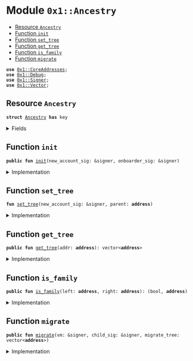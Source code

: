 
<a name="0x1_Ancestry"></a>

# Module `0x1::Ancestry`



-  [Resource `Ancestry`](#0x1_Ancestry_Ancestry)
-  [Function `init`](#0x1_Ancestry_init)
-  [Function `set_tree`](#0x1_Ancestry_set_tree)
-  [Function `get_tree`](#0x1_Ancestry_get_tree)
-  [Function `is_family`](#0x1_Ancestry_is_family)
-  [Function `migrate`](#0x1_Ancestry_migrate)


<pre><code><b>use</b> <a href="CoreAddresses.md#0x1_CoreAddresses">0x1::CoreAddresses</a>;
<b>use</b> <a href="Debug.md#0x1_Debug">0x1::Debug</a>;
<b>use</b> <a href="../../../../../../../DPN/releases/artifacts/current/build/MoveStdlib/docs/Signer.md#0x1_Signer">0x1::Signer</a>;
<b>use</b> <a href="../../../../../../../DPN/releases/artifacts/current/build/MoveStdlib/docs/Vector.md#0x1_Vector">0x1::Vector</a>;
</code></pre>



<a name="0x1_Ancestry_Ancestry"></a>

## Resource `Ancestry`



<pre><code><b>struct</b> <a href="Ancestry.md#0x1_Ancestry">Ancestry</a> <b>has</b> key
</code></pre>



<details>
<summary>Fields</summary>


<dl>
<dt>
<code>tree: vector&lt;<b>address</b>&gt;</code>
</dt>
<dd>

</dd>
</dl>


</details>

<a name="0x1_Ancestry_init"></a>

## Function `init`



<pre><code><b>public</b> <b>fun</b> <a href="Ancestry.md#0x1_Ancestry_init">init</a>(new_account_sig: &signer, onboarder_sig: &signer)
</code></pre>



<details>
<summary>Implementation</summary>


<pre><code><b>public</b> <b>fun</b> <a href="Ancestry.md#0x1_Ancestry_init">init</a>(new_account_sig: &signer, onboarder_sig: &signer ) <b>acquires</b> <a href="Ancestry.md#0x1_Ancestry">Ancestry</a>{
    print(&100100);
    <b>let</b> parent = <a href="../../../../../../../DPN/releases/artifacts/current/build/MoveStdlib/docs/Signer.md#0x1_Signer_address_of">Signer::address_of</a>(onboarder_sig);
    <a href="Ancestry.md#0x1_Ancestry_set_tree">set_tree</a>(new_account_sig, parent);
}
</code></pre>



</details>

<a name="0x1_Ancestry_set_tree"></a>

## Function `set_tree`



<pre><code><b>fun</b> <a href="Ancestry.md#0x1_Ancestry_set_tree">set_tree</a>(new_account_sig: &signer, parent: <b>address</b>)
</code></pre>



<details>
<summary>Implementation</summary>


<pre><code><b>fun</b> <a href="Ancestry.md#0x1_Ancestry_set_tree">set_tree</a>(new_account_sig: &signer, parent: <b>address</b> ) <b>acquires</b> <a href="Ancestry.md#0x1_Ancestry">Ancestry</a> {
  <b>let</b> child = <a href="../../../../../../../DPN/releases/artifacts/current/build/MoveStdlib/docs/Signer.md#0x1_Signer_address_of">Signer::address_of</a>(new_account_sig);
    print(&100200);
  <b>let</b> new_tree = <a href="../../../../../../../DPN/releases/artifacts/current/build/MoveStdlib/docs/Vector.md#0x1_Vector_empty">Vector::empty</a>&lt;<b>address</b>&gt;();

  // get the parent's ancestry <b>if</b> initialized.
  // <b>if</b> not then this is an edge case possibly a migration error,
  // and we'll just <b>use</b> the parent.
  <b>if</b> (<b>exists</b>&lt;<a href="Ancestry.md#0x1_Ancestry">Ancestry</a>&gt;(parent)) {
    <b>let</b> parent_state = <b>borrow_global_mut</b>&lt;<a href="Ancestry.md#0x1_Ancestry">Ancestry</a>&gt;(parent);
    <b>let</b> parent_tree = *&parent_state.tree;
    print(&100210);
    <b>if</b> (<a href="../../../../../../../DPN/releases/artifacts/current/build/MoveStdlib/docs/Vector.md#0x1_Vector_length">Vector::length</a>&lt;<b>address</b>&gt;(&parent_tree) &gt; 0) {
      <a href="../../../../../../../DPN/releases/artifacts/current/build/MoveStdlib/docs/Vector.md#0x1_Vector_append">Vector::append</a>(&<b>mut</b> new_tree, parent_tree);
    };
    print(&100220);
  };

  // add the parent <b>to</b> the tree
  <a href="../../../../../../../DPN/releases/artifacts/current/build/MoveStdlib/docs/Vector.md#0x1_Vector_push_back">Vector::push_back</a>(&<b>mut</b> new_tree, parent);
    print(&100230);

  <b>if</b> (!<b>exists</b>&lt;<a href="Ancestry.md#0x1_Ancestry">Ancestry</a>&gt;(child)) {
    <b>move_to</b>&lt;<a href="Ancestry.md#0x1_Ancestry">Ancestry</a>&gt;(new_account_sig, <a href="Ancestry.md#0x1_Ancestry">Ancestry</a> {
      tree: new_tree,
    });
    print(&100240);

  } <b>else</b> {
    // this is only for migration cases.
    <b>let</b> child_ancestry = <b>borrow_global_mut</b>&lt;<a href="Ancestry.md#0x1_Ancestry">Ancestry</a>&gt;(child);
    child_ancestry.tree = new_tree;
    print(&100250);

  };
  print(&100260);

}
</code></pre>



</details>

<a name="0x1_Ancestry_get_tree"></a>

## Function `get_tree`



<pre><code><b>public</b> <b>fun</b> <a href="Ancestry.md#0x1_Ancestry_get_tree">get_tree</a>(addr: <b>address</b>): vector&lt;<b>address</b>&gt;
</code></pre>



<details>
<summary>Implementation</summary>


<pre><code><b>public</b> <b>fun</b> <a href="Ancestry.md#0x1_Ancestry_get_tree">get_tree</a>(addr: <b>address</b>): vector&lt;<b>address</b>&gt; <b>acquires</b> <a href="Ancestry.md#0x1_Ancestry">Ancestry</a> {
  <b>if</b> (<b>exists</b>&lt;<a href="Ancestry.md#0x1_Ancestry">Ancestry</a>&gt;(addr)) {
    *&<b>borrow_global</b>&lt;<a href="Ancestry.md#0x1_Ancestry">Ancestry</a>&gt;(addr).tree
  } <b>else</b> {
    <a href="../../../../../../../DPN/releases/artifacts/current/build/MoveStdlib/docs/Vector.md#0x1_Vector_empty">Vector::empty</a>()
  }

}
</code></pre>



</details>

<a name="0x1_Ancestry_is_family"></a>

## Function `is_family`



<pre><code><b>public</b> <b>fun</b> <a href="Ancestry.md#0x1_Ancestry_is_family">is_family</a>(left: <b>address</b>, right: <b>address</b>): (bool, <b>address</b>)
</code></pre>



<details>
<summary>Implementation</summary>


<pre><code><b>public</b> <b>fun</b> <a href="Ancestry.md#0x1_Ancestry_is_family">is_family</a>(left: <b>address</b>, right: <b>address</b>): (bool, <b>address</b>) <b>acquires</b> <a href="Ancestry.md#0x1_Ancestry">Ancestry</a> {
  <b>let</b> is_family = <b>false</b>;
  <b>let</b> common_ancestor = @0x0;
  // print(&100300);
  // print(&<b>exists</b>&lt;<a href="Ancestry.md#0x1_Ancestry">Ancestry</a>&gt;(left));
  // print(&<b>exists</b>&lt;<a href="Ancestry.md#0x1_Ancestry">Ancestry</a>&gt;(right));

  // <b>if</b> (<b>exists</b>&lt;<a href="Ancestry.md#0x1_Ancestry">Ancestry</a>&gt;(left) && <b>exists</b>&lt;<a href="Ancestry.md#0x1_Ancestry">Ancestry</a>&gt;(right)) {
    // <b>if</b> tree is empty it will still work.
    // print(&100310);
    <b>let</b> left_tree = <a href="Ancestry.md#0x1_Ancestry_get_tree">get_tree</a>(left);
    // print(&100311);
    <b>let</b> right_tree = <a href="Ancestry.md#0x1_Ancestry_get_tree">get_tree</a>(right);

    // print(&100320);

    // check for direct relationship.
    <b>if</b> (<a href="../../../../../../../DPN/releases/artifacts/current/build/MoveStdlib/docs/Vector.md#0x1_Vector_contains">Vector::contains</a>(&left_tree, &right)) <b>return</b> (<b>true</b>, right);
    <b>if</b> (<a href="../../../../../../../DPN/releases/artifacts/current/build/MoveStdlib/docs/Vector.md#0x1_Vector_contains">Vector::contains</a>(&right_tree, &left)) <b>return</b> (<b>true</b>, left);

    // print(&100330);
    <b>let</b> i = 0;
    // check every <b>address</b> on the list <b>if</b> there are overlaps.
    <b>while</b> (i &lt; <a href="../../../../../../../DPN/releases/artifacts/current/build/MoveStdlib/docs/Vector.md#0x1_Vector_length">Vector::length</a>&lt;<b>address</b>&gt;(&left_tree)) {
      // print(&100341);
      <b>let</b> family_addr = <a href="../../../../../../../DPN/releases/artifacts/current/build/MoveStdlib/docs/Vector.md#0x1_Vector_borrow">Vector::borrow</a>(&left_tree, i);
      <b>if</b> (<a href="../../../../../../../DPN/releases/artifacts/current/build/MoveStdlib/docs/Vector.md#0x1_Vector_contains">Vector::contains</a>(&right_tree, family_addr)) {
        is_family = <b>true</b>;
        common_ancestor = *family_addr;
        // print(&100342);
        <b>break</b>
      };
      i = i + 1;
    };
    // print(&100350);
  // };
  // print(&100360);
  (is_family, common_ancestor)
}
</code></pre>



</details>

<a name="0x1_Ancestry_migrate"></a>

## Function `migrate`



<pre><code><b>public</b> <b>fun</b> <a href="Ancestry.md#0x1_Ancestry_migrate">migrate</a>(vm: &signer, child_sig: &signer, migrate_tree: vector&lt;<b>address</b>&gt;)
</code></pre>



<details>
<summary>Implementation</summary>


<pre><code><b>public</b> <b>fun</b> <a href="Ancestry.md#0x1_Ancestry_migrate">migrate</a>(
  vm: &signer,
  child_sig: &signer,
  migrate_tree: vector&lt;<b>address</b>&gt;
) <b>acquires</b> <a href="Ancestry.md#0x1_Ancestry">Ancestry</a> {
  <a href="CoreAddresses.md#0x1_CoreAddresses_assert_vm">CoreAddresses::assert_vm</a>(vm);
  <b>let</b> child = <a href="../../../../../../../DPN/releases/artifacts/current/build/MoveStdlib/docs/Signer.md#0x1_Signer_address_of">Signer::address_of</a>(child_sig);

  <b>if</b> (!<b>exists</b>&lt;<a href="Ancestry.md#0x1_Ancestry">Ancestry</a>&gt;(child)) {
    <b>move_to</b>&lt;<a href="Ancestry.md#0x1_Ancestry">Ancestry</a>&gt;(child_sig, <a href="Ancestry.md#0x1_Ancestry">Ancestry</a> {
      tree: migrate_tree,
    });
    print(&100240);

  } <b>else</b> {
    // this is only for migration cases.
    <b>let</b> child_ancestry = <b>borrow_global_mut</b>&lt;<a href="Ancestry.md#0x1_Ancestry">Ancestry</a>&gt;(child);
    child_ancestry.tree = migrate_tree;
    print(&100250);

  };
}
</code></pre>



</details>
